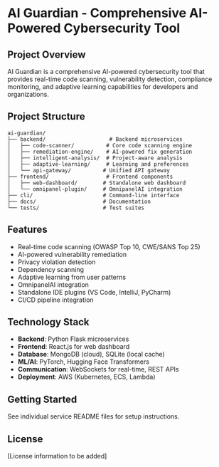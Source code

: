 # AI Guardian - Comprehensive AI-Powered Cybersecurity Tool

## Project Overview

AI Guardian is a comprehensive AI-powered cybersecurity tool that provides real-time code scanning, vulnerability detection, compliance monitoring, and adaptive learning capabilities for developers and organizations.

## Project Structure

```
ai-guardian/
├── backend/                    # Backend microservices
│   ├── code-scanner/          # Core code scanning engine
│   ├── remediation-engine/    # AI-powered fix generation
│   ├── intelligent-analysis/  # Project-aware analysis
│   ├── adaptive-learning/     # Learning and preferences
│   └── api-gateway/          # Unified API gateway
├── frontend/                  # Frontend components
│   ├── web-dashboard/        # Standalone web dashboard
│   └── omnipanel-plugin/     # OmnipanelAI integration
├── cli/                      # Command-line interface
├── docs/                     # Documentation
└── tests/                    # Test suites
```

## Features

- Real-time code scanning (OWASP Top 10, CWE/SANS Top 25)
- AI-powered vulnerability remediation
- Privacy violation detection
- Dependency scanning
- Adaptive learning from user patterns
- OmnipanelAI integration
- Standalone IDE plugins (VS Code, IntelliJ, PyCharm)
- CI/CD pipeline integration

## Technology Stack

- **Backend**: Python Flask microservices
- **Frontend**: React.js for web dashboard
- **Database**: MongoDB (cloud), SQLite (local cache)
- **ML/AI**: PyTorch, Hugging Face Transformers
- **Communication**: WebSockets for real-time, REST APIs
- **Deployment**: AWS (Kubernetes, ECS, Lambda)

## Getting Started

See individual service README files for setup instructions.

## License

[License information to be added]

